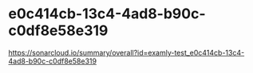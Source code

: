 # e0c414cb-13c4-4ad8-b90c-c0df8e58e319
https://sonarcloud.io/summary/overall?id=examly-test_e0c414cb-13c4-4ad8-b90c-c0df8e58e319
